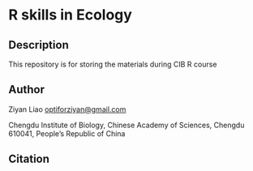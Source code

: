 # R skills in Ecology



## Description

This repository is for storing the materials during CIB R course


## Author

Ziyan Liao optiforziyan@gmail.com

Chengdu Institute of Biology, Chinese Academy of Sciences, Chengdu 610041, People’s Republic of China


## Citation

